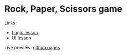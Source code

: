 # Rock, Paper, Scissors game

Links:
- [Logic lesson](https://www.theodinproject.com/paths/foundations/courses/foundations/lessons/rock-paper-scissors)
- [UI lesson](https://www.theodinproject.com/paths/foundations/courses/foundations/lessons/revisiting-rock-paper-scissors)

Live preview: [github pages](https://greqov.github.io/odin-rock-paper-scissors/)
